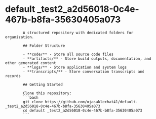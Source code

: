 # default _test2_a2d56018-0c4e-467b-b8fa-35630405a073
            A structured repository with dedicated folders for organization.

            ## Folder Structure

            - **code/** - Store all source code files
            - **artifacts/** - Store build outputs, documentation, and other generated content
            - **logs/** - Store application and system logs
            - **transcripts/** - Store conversation transcripts and records

            ## Getting Started

            Clone this repository:
            ```bash
            git clone https://github.com/ojasaklechat41/default-_test2_a2d56018-0c4e-467b-b8fa-35630405a073
            cd default _test2_a2d56018-0c4e-467b-b8fa-35630405a073
            ```
            